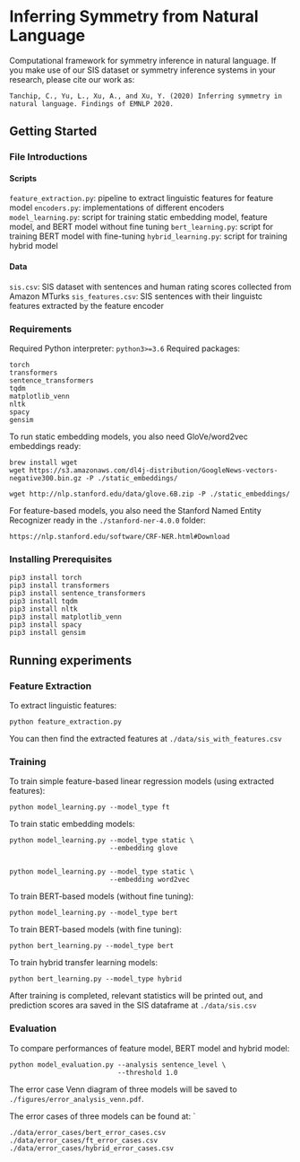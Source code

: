 # Inferring Symmetry from Natural Language

Computational framework for symmetry inference in natural language.
If you make use of our SIS dataset or symmetry inference systems in your research, please cite our work as:
```
Tanchip, C., Yu, L., Xu, A., and Xu, Y. (2020) Inferring symmetry in natural language. Findings of EMNLP 2020.
```



## Getting Started
### File Introductions
#### Scripts
`feature_extraction.py`: pipeline to extract linguistic features for feature model
`encoders.py`: implementations of different encoders
`model_learning.py`: script for training static embedding model, feature model, and BERT model without fine tuning
`bert_learning.py`: script for training BERT model with fine-tuning
`hybrid_learning.py`: script for training hybrid model
#### Data
`sis.csv`: SIS dataset with sentences and human rating scores collected from Amazon MTurks
`sis_features.csv`: SIS sentences with their linguistc features extracted by the feature encoder


### Requirements
Required Python interpreter: `python3>=3.6`
Required packages:
```
torch
transformers
sentence_transformers
tqdm
matplotlib_venn
nltk
spacy
gensim
```
To run static embedding models, you also need GloVe/word2vec embeddings ready:
```
brew install wget
wget https://s3.amazonaws.com/dl4j-distribution/GoogleNews-vectors-negative300.bin.gz -P ./static_embeddings/

wget http://nlp.stanford.edu/data/glove.6B.zip -P ./static_embeddings/
```
For feature-based models, you also need the Stanford Named Entity Recognizer ready in the `./stanford-ner-4.0.0` folder:
```
https://nlp.stanford.edu/software/CRF-NER.html#Download
```

### Installing Prerequisites

```
pip3 install torch
pip3 install transformers
pip3 install sentence_transformers
pip3 install tqdm
pip3 install nltk
pip3 install matplotlib_venn
pip3 install spacy
pip3 install gensim
```

## Running experiments
### Feature Extraction
To extract linguistic features:
```
python feature_extraction.py 
```
You can then find the extracted features at `./data/sis_with_features.csv`
### Training 
To train simple feature-based linear regression models (using extracted features):
```
python model_learning.py --model_type ft 
```

To train static embedding models:
```
python model_learning.py --model_type static \
                         --embedding glove 

                         
python model_learning.py --model_type static \
                         --embedding word2vec                       
```
To train BERT-based models (without fine tuning):
```
python model_learning.py --model_type bert                         
```
To train BERT-based models (with fine tuning):
```
python bert_learning.py --model_type bert                         
```
To train hybrid transfer learning models:
```
python bert_learning.py --model_type hybrid 
```
After training is completed, relevant statistics will be printed out, and prediction scores ara saved in the SIS dataframe at `./data/sis.csv`
### Evaluation

To compare performances of feature model, BERT model and hybrid model:
```
python model_evaluation.py --analysis sentence_level \
                           --threshold 1.0
```
The error case Venn diagram of three models will be saved to `./figures/error_analysis_venn.pdf`.

The error cases of three models can be found at: `

```
./data/error_cases/bert_error_cases.csv
./data/error_cases/ft_error_cases.csv
./data/error_cases/hybrid_error_cases.csv
```


